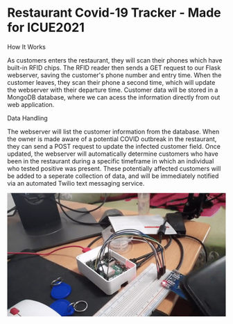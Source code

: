 # Restaurant Covid-19 Tracker - Made for ICUE2021

How It Works

As customers enters the restaurant, they will scan their phones which have built-in RFID chips. The RFID reader then sends a GET request to our Flask webserver, saving the customer's phone number and entry time. When the customer leaves, they scan their phone a second time, which will update the webserver with their departure time. Customer data will be stored in a MongoDB database, where we can acess the information directly from out web application. 

Data Handling

The webserver will list the customer information from the database. When the owner is made aware of a potential COVID outbreak in the restaurant, they can send a POST request to update the infected customer field. Once updated, the webserver will automatically determine customers who have been in the restaurant during a specific timeframe in which an individual who tested positive was present. These potentially affected customers will be added to a seperate collection of data, and will be immediately notified via an automated Twilio text messaging service.

![Project Showcase](images/ICUE-covid-phone-tracker.gif)
